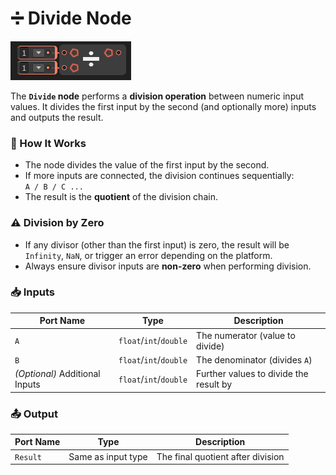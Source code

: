 # ➗ Divide Node

![](../../images/node-reference/divide.png)

The **`Divide` node** performs a **division operation** between numeric input values. It divides the first input by the second (and optionally more) inputs and outputs the result.

### 🔧 How It Works

- The node divides the value of the first input by the second.
- If more inputs are connected, the division continues sequentially:  
  `A / B / C ...`
- The result is the **quotient** of the division chain.

### ⚠️ Division by Zero

- If any divisor (other than the first input) is zero, the result will be `Infinity`, `NaN`, or trigger an error depending on the platform.
- Always ensure divisor inputs are **non-zero** when performing division.

### 📥 Inputs

| Port Name | Type             | Description                         |
|-----------|------------------|-------------------------------------|
| `A`       | `float`/`int`/`double` | The numerator (value to divide)     |
| `B`       | `float`/`int`/`double` | The denominator (divides `A`)       |
| *(Optional)* Additional Inputs | `float`/`int`/`double` | Further values to divide the result by |

### 📤 Output

| Port Name | Type             | Description                         |
|-----------|------------------|-------------------------------------|
| `Result`  | Same as input type | The final quotient after division  |
